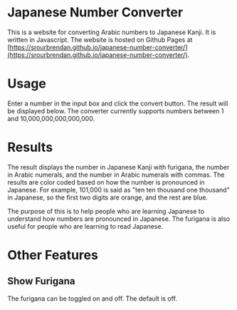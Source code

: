 # Japanese Number Converter

This is a website for converting Arabic numbers to Japanese Kanji. It is written in Javascript. The website is hosted on Github Pages at [https://srourbrendan.github.io/japanese-number-converter/](https://srourbrendan.github.io/japanese-number-converter/).

# Usage

Enter a number in the input box and click the convert button. The result will be displayed below. The converter currently supports numbers between 1 and 10,000,000,000,000,000.

# Results

The result displays the number in Japanese Kanji with furigana, the number in Arabic numerals, and the number in Arabic numerals with commas. The results are color coded based on how the number is pronounced in Japanese. For example, 101,000 is said as "ten ten thousand one thousand" in Japanese, so the first two digits are orange, and the rest are blue.

The purpose of this is to help people who are learning Japanese to understand how numbers are pronounced in Japanese. The furigana is also useful for people who are learning to read Japanese.

# Other Features

## Show Furigana

The furigana can be toggled on and off. The default is off.
